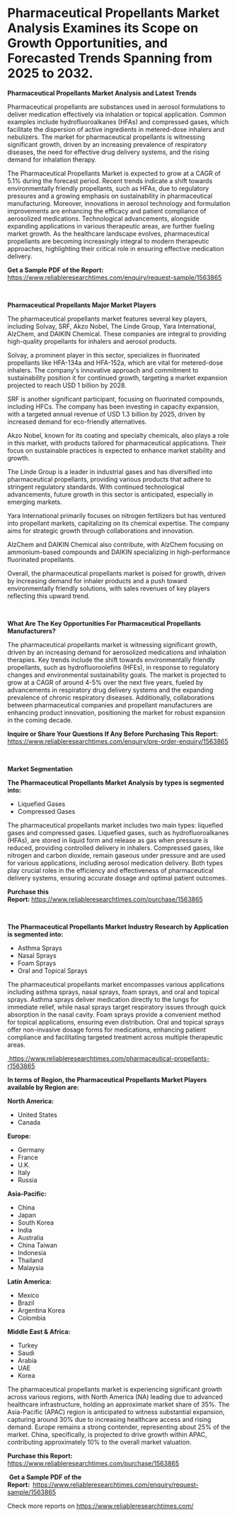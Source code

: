 <p><h1>Pharmaceutical Propellants Market Analysis Examines its Scope on Growth Opportunities, and Forecasted Trends Spanning from 2025 to 2032.</h1></p><p><strong>Pharmaceutical Propellants Market Analysis and Latest Trends</strong></p>
<p><p>Pharmaceutical propellants are substances used in aerosol formulations to deliver medication effectively via inhalation or topical application. Common examples include hydrofluoroalkanes (HFAs) and compressed gases, which facilitate the dispersion of active ingredients in metered-dose inhalers and nebulizers. The market for pharmaceutical propellants is witnessing significant growth, driven by an increasing prevalence of respiratory diseases, the need for effective drug delivery systems, and the rising demand for inhalation therapy.</p><p>The Pharmaceutical Propellants Market is expected to grow at a CAGR of 5.1% during the forecast period. Recent trends indicate a shift towards environmentally friendly propellants, such as HFAs, due to regulatory pressures and a growing emphasis on sustainability in pharmaceutical manufacturing. Moreover, innovations in aerosol technology and formulation improvements are enhancing the efficacy and patient compliance of aerosolized medications. Technological advancements, alongside expanding applications in various therapeutic areas, are further fueling market growth. As the healthcare landscape evolves, pharmaceutical propellants are becoming increasingly integral to modern therapeutic approaches, highlighting their critical role in ensuring effective medication delivery.</p></p>
<p><strong>Get a Sample PDF of the Report:&nbsp;</strong> <a href="https://www.reliableresearchtimes.com/enquiry/request-sample/1563865?utm_campaign=3014&utm_medium=2&utm_source=Github&utm_content=ia&utm_term=09032025&utm_id=pharmaceutical-propellants">https://www.reliableresearchtimes.com/enquiry/request-sample/1563865</a></p>
<p>&nbsp;</p>
<p><strong>Pharmaceutical Propellants Major Market Players</strong></p>
<p><p>The pharmaceutical propellants market features several key players, including Solvay, SRF, Akzo Nobel, The Linde Group, Yara International, AlzChem, and DAIKIN Chemical. These companies are integral to providing high-quality propellants for inhalers and aerosol products.</p><p>Solvay, a prominent player in this sector, specializes in fluorinated propellants like HFA-134a and HFA-152a, which are vital for metered-dose inhalers. The company's innovative approach and commitment to sustainability position it for continued growth, targeting a market expansion projected to reach USD 1 billion by 2028.</p><p>SRF is another significant participant, focusing on fluorinated compounds, including HFCs. The company has been investing in capacity expansion, with a targeted annual revenue of USD 1.3 billion by 2025, driven by increased demand for eco-friendly alternatives.</p><p>Akzo Nobel, known for its coating and specialty chemicals, also plays a role in this market, with products tailored for pharmaceutical applications. Their focus on sustainable practices is expected to enhance market stability and growth.</p><p>The Linde Group is a leader in industrial gases and has diversified into pharmaceutical propellants, providing various products that adhere to stringent regulatory standards. With continued technological advancements, future growth in this sector is anticipated, especially in emerging markets.</p><p>Yara International primarily focuses on nitrogen fertilizers but has ventured into propellant markets, capitalizing on its chemical expertise. The company aims for strategic growth through collaborations and innovation.</p><p>AlzChem and DAIKIN Chemical also contribute, with AlzChem focusing on ammonium-based compounds and DAIKIN specializing in high-performance fluorinated propellants. </p><p>Overall, the pharmaceutical propellants market is poised for growth, driven by increasing demand for inhaler products and a push toward environmentally friendly solutions, with sales revenues of key players reflecting this upward trend.</p></p>
<p>&nbsp;</p>
<p><strong>What Are The Key Opportunities For Pharmaceutical Propellants Manufacturers?</strong></p>
<p><p>The pharmaceutical propellants market is witnessing significant growth, driven by an increasing demand for aerosolized medications and inhalation therapies. Key trends include the shift towards environmentally friendly propellants, such as hydrofluoroolefins (HFEs), in response to regulatory changes and environmental sustainability goals. The market is projected to grow at a CAGR of around 4-5% over the next five years, fueled by advancements in respiratory drug delivery systems and the expanding prevalence of chronic respiratory diseases. Additionally, collaborations between pharmaceutical companies and propellant manufacturers are enhancing product innovation, positioning the market for robust expansion in the coming decade.</p></p>
<p><strong>Inquire or Share Your Questions If Any Before Purchasing This Report:</strong> <a href="https://www.reliableresearchtimes.com/enquiry/pre-order-enquiry/1563865?utm_campaign=3014&utm_medium=2&utm_source=Github&utm_content=ia&utm_term=09032025&utm_id=pharmaceutical-propellants">https://www.reliableresearchtimes.com/enquiry/pre-order-enquiry/1563865</a></p>
<p>&nbsp;</p>
<p><strong>Market Segmentation</strong></p>
<p><strong>The Pharmaceutical Propellants Market Analysis by types is segmented into:</strong></p>
<p><ul><li>Liquefied Gases</li><li>Compressed Gases</li></ul></p>
<p><p>The pharmaceutical propellants market includes two main types: liquefied gases and compressed gases. Liquefied gases, such as hydrofluoroalkanes (HFAs), are stored in liquid form and release as gas when pressure is reduced, providing controlled delivery in inhalers. Compressed gases, like nitrogen and carbon dioxide, remain gaseous under pressure and are used for various applications, including aerosol medication delivery. Both types play crucial roles in the efficiency and effectiveness of pharmaceutical delivery systems, ensuring accurate dosage and optimal patient outcomes.</p></p>
<p><strong>Purchase this Report:&nbsp;</strong><a href="https://www.reliableresearchtimes.com/purchase/1563865?utm_campaign=3014&utm_medium=2&utm_source=Github&utm_content=ia&utm_term=09032025&utm_id=pharmaceutical-propellants">https://www.reliableresearchtimes.com/purchase/1563865</a></p>
<p>&nbsp;</p>
<p><strong>The Pharmaceutical Propellants Market Industry Research by Application is segmented into:</strong></p>
<p><ul><li>Asthma Sprays</li><li>Nasal Sprays</li><li>Foam Sprays</li><li>Oral and Topical Sprays</li></ul></p>
<p><p>The pharmaceutical propellants market encompasses various applications including asthma sprays, nasal sprays, foam sprays, and oral and topical sprays. Asthma sprays deliver medication directly to the lungs for immediate relief, while nasal sprays target respiratory issues through quick absorption in the nasal cavity. Foam sprays provide a convenient method for topical applications, ensuring even distribution. Oral and topical sprays offer non-invasive dosage forms for medications, enhancing patient compliance and facilitating targeted treatment across multiple therapeutic areas.</p></p>
<p><a href="https://www.reliableresearchtimes.com/pharmaceutical-propellants-r1563865?utm_campaign=3014&utm_medium=2&utm_source=Github&utm_content=ia&utm_term=09032025&utm_id=pharmaceutical-propellants">&nbsp;https://www.reliableresearchtimes.com/pharmaceutical-propellants-r1563865</a></p>
<p><strong>In terms of Region, the Pharmaceutical Propellants Market Players available by Region are:</strong></p>
<p>
    <p> <strong> North America: </strong>
        <ul>
            <li>United States</li>
            <li>Canada</li>
        </ul>
        </p> 
    <p> <strong> Europe: </strong>
        <ul>
            <li>Germany</li>
            <li>France</li>
            <li>U.K.</li>
            <li>Italy</li>
            <li>Russia</li>
        </ul>
        </p> 
    <p> <strong> Asia-Pacific: </strong>
        <ul>
            <li>China</li>
            <li>Japan</li>
            <li>South Korea</li>
            <li>India</li>
            <li>Australia</li>
            <li>China Taiwan</li>
            <li>Indonesia</li>
            <li>Thailand</li>
            <li>Malaysia</li>
        </ul>
        </p> 
    <p> <strong> Latin America: </strong>
        <ul>
            <li>Mexico</li>
            <li>Brazil</li>
            <li>Argentina Korea</li>
            <li>Colombia</li>
        </ul>
        </p> 
    <p> <strong> Middle East & Africa: </strong>
        <ul>
            <li>Turkey</li>
            <li>Saudi</li>
            <li>Arabia</li>
            <li>UAE</li>
            <li>Korea</li>
        </ul>
    </p>
    </p>
<p><p>The pharmaceutical propellants market is experiencing significant growth across various regions, with North America (NA) leading due to advanced healthcare infrastructure, holding an approximate market share of 35%. The Asia-Pacific (APAC) region is anticipated to witness substantial expansion, capturing around 30% due to increasing healthcare access and rising demand. Europe remains a strong contender, representing about 25% of the market. China, specifically, is projected to drive growth within APAC, contributing approximately 10% to the overall market valuation.</p></p>
<p><strong>Purchase this Report: </strong><a href="https://www.reliableresearchtimes.com/purchase/1563865?utm_campaign=3014&utm_medium=2&utm_source=Github&utm_content=ia&utm_term=09032025&utm_id=pharmaceutical-propellants">https://www.reliableresearchtimes.com/purchase/1563865</a></p>
<p>&nbsp;<strong>Get a Sample PDF of the Report:&nbsp;&nbsp;</strong><a href="https://www.reliableresearchtimes.com/enquiry/request-sample/1563865?utm_campaign=3014&utm_medium=2&utm_source=Github&utm_content=ia&utm_term=09032025&utm_id=pharmaceutical-propellants">https://www.reliableresearchtimes.com/enquiry/request-sample/1563865</a></p>
<p><strong></strong></p>
<p>Check more reports on <a href="https://www.reliableresearchtimes.com/?utm_campaign=3014&utm_medium=2&utm_source=Github&utm_content=ia&utm_term=09032025&utm_id=pharmaceutical-propellants">https://www.reliableresearchtimes.com/</a></p>